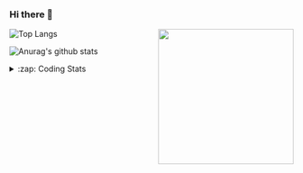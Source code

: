 ### Hi there 👋

<!--
**tao8687/tao8687** is a ✨ _special_ ✨ repository because its `README.md` (this file) appears on your GitHub profile.

Here are some ideas to get you started:

- 🔭 I’m currently working on ...
- 🌱 I’m currently learning ...
- 👯 I’m looking to collaborate on ...
- 🤔 I’m looking for help with ...
- 💬 Ask me about ...
- 📫 How to reach me: ...
- 😄 Pronouns: ...
- ⚡ Fun fact: ...
-->

<img align='right' src="https://media.giphy.com/media/M9gbBd9nbDrOTu1Mqx/giphy.gif" width="240">

  
![Top Langs](https://github-readme-stats.vercel.app/api/top-langs/?username=tao8687&layout=compact&title_color=23238E&text_color=A67D3D)

![Anurag's github stats](https://github-readme-stats.vercel.app/api?username=tao8687&show_icons=true&&text_color=A67D3D&title_color=23238E&show_icons=false&count_private=true&hide=stars)

<details>
  <summary>:zap: Coding Stats</summary>
  <br>
    
<!--START_SECTION:waka-->

```txt
From: 15 January 2025 - To: 22 January 2025

Other         49 mins         █████████▓░░░░░░░░░░░░░░░   38.55 %
YAML          24 mins         ████▓░░░░░░░░░░░░░░░░░░░░   18.84 %
HTML          17 mins         ███▒░░░░░░░░░░░░░░░░░░░░░   13.63 %
CMake         14 mins         ██▓░░░░░░░░░░░░░░░░░░░░░░   11.00 %
Git Config    8 mins          █▓░░░░░░░░░░░░░░░░░░░░░░░   06.41 %
```

<!--END_SECTION:waka-->
</details>

